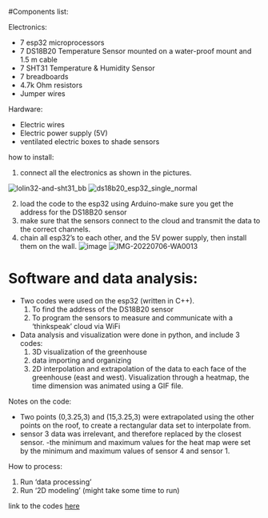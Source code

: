 #Components list:

Electronics:
- 7 esp32 microprocessors
- 7 DS18B20 Temperature Sensor mounted on a water-proof mount and 1.5 m cable
- 7 SHT31 Temperature & Humidity Sensor
- 7 breadboards
- 4.7k Ohm resistors
- Jumper wires

Hardware:
- Electric wires
- Electric power supply (5V)
- ventilated electric boxes to shade sensors 



how to install:
1) connect all the electronics as shown in the pictures.


![lolin32-and-sht31_bb](https://user-images.githubusercontent.com/109095522/179711100-136471d2-17a2-463a-8c82-1d72b0fb9d78.jpeg)
![ds18b20_esp32_single_normal](https://user-images.githubusercontent.com/109095522/179711036-25204307-d4cd-4342-a9e9-790a43e0ed0e.jpeg)



2) load the code to the esp32 using Arduino-make sure you get the address for the DS18B20 sensor
3)  make sure that the sensors connect to the cloud and transmit the data to the correct channels.
4) chain all esp32’s to each other, and the 5V power supply, then install them on the wall.
![image](https://user-images.githubusercontent.com/101636430/178216996-10d3ca53-b73d-445f-8e0a-25d8068287fe.png)
![IMG-20220706-WA0013](https://user-images.githubusercontent.com/101636430/178217241-0358012e-1d42-4135-ae17-eccf514ebce1.jpg)

# Software and data analysis:
- Two codes were used on the esp32 (written in C++).
	1) To find the address of the DS18B20 sensor
	2) To program the sensors to measure and communicate with a ‘thinkspeak’ cloud via WiFi
- Data analysis and visualization were done in python, and include 3 codes:
	1) 3D visualization of the greenhouse
	2) data importing and organizing
	3) 2D interpolation and extrapolation of the data to each face of the greenhouse (east and west). Visualization through a heatmap, the time dimension was animated using a GIF file.


Notes on the code:
- Two points (0,3.25,3) and (15,3.25,3) were extrapolated using the other points on the roof, to create a rectangular data set to interpolate from.
- sensor 3 data was irrelevant, and therefore replaced by the closest sensor.
-the minimum and maximum values for the heat map were set by the minimum and maximum values of sensor 4 and sensor 1.

How to process:
1) Run ‘data processing’
2) Run ‘2D modeling’ (might take some time to run)

link to the codes [here](https://github.com/amirsheffer/Agro-tech-project/tree/main/code)

